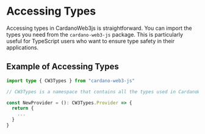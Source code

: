 # Accessing Types

Accessing types in CardanoWeb3js is straightforward. You can import the types you need from the `cardano-web3-js` package. This is particularly useful for TypeScript users who want to ensure type safety in their applications.

## Example of Accessing Types

```ts
import type { CW3Types } from "cardano-web3-js"

// CW3Types is a namespace that contains all the types used in CardanoWeb3js

const NewProvider = (): CW3Types.Provider => {
  return {
    ...
  }
}
```